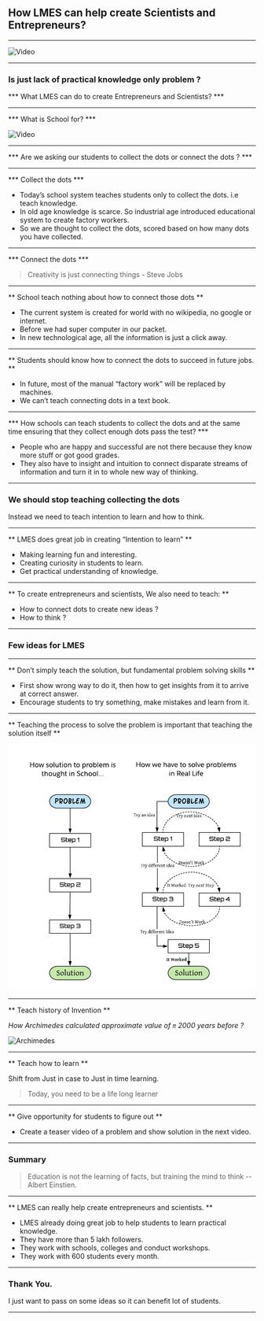 ## How LMES can help create Scientists and Entrepreneurs?

---

![Video](https://www.youtube.com/embed/Nq_iXullRLw)

---

### Is just lack of practical knowledge only problem ? 


*** What LMES can do to create Entrepreneurs and Scientists? ***

---

*** What is School for? ***

![Video](https://www.youtube.com/embed/sXpbONjV1Jc)

---

*** Are we asking our students to collect the dots or connect the dots ? ***

---

*** Collect the dots ***

* Today’s school system teaches students only to collect the dots. i.e teach knowledge.
* In old age knowledge is scarce. So industrial age introduced educational system to create factory workers.
* So we are thought to collect the dots, scored based on how many dots you have collected.


---

*** Connect the dots ***

>  Creativity is just connecting things - Steve Jobs

---

** School teach nothing about how to connect those dots **

* The current system is created for world with no wikipedia, no google or internet.
* Before we had super computer in our packet.
* In new technological age, all the information is just a click away.

---

** Students should know how to connect the dots to succeed in future jobs. **

* In future, most of the manual “factory work” will be replaced by machines.
* We can’t teach connecting dots in a text book.

---

*** How schools can teach students to collect the dots and at the same time ensuring that they collect enough dots pass the test? ***

* People who are happy and successful are not there because they know more stuff or got good grades.
* They also have to insight and intuition to connect disparate streams of information and turn it in to whole new way of thinking.

---

### We should stop teaching collecting the dots

Instead we need to teach intention to learn and how to think.

---

** LMES does great job in creating “Intention to learn” **

* Making learning fun and interesting.
* Creating curiosity in students to learn.
* Get practical understanding of knowledge.

---

** To create entrepreneurs and scientists, We also need to teach: **

* How to connect dots to create new ideas ? 
* How to think ? 

---

### Few ideas for LMES

---

** Don’t simply teach the solution, but fundamental problem solving skills **

* First show wrong way to do it, then how to get insights from it to arrive at correct answer.
* Encourage students to try something, make mistakes and learn from it.

---

** Teaching the process to solve the problem is important that teaching the solution itself **

<img src="assets/image/prob-solving.png" alt="Problem solving" width="600px" height="500px">

---

** Teach history of Invention **

*How Archimedes calculated approximate value of `π` 2000 years before ?* 

![Archimedes](https://cdn-images-1.medium.com/max/1600/1*piVj4NEUtHQSTPH5BXb9_A.gif)

---

** Teach how to learn **

Shift from Just in case to Just in time learning.

> Today, you need to be a life long learner 

---

** Give opportunity for students to figure out **

* Create a teaser video of a problem and show solution in the next video.

---

### Summary ##

> Education is not the learning of facts, but training the mind to think -- Albert Einstien.

---

** LMES can really help create entrepreneurs and scientists. **

* LMES already doing great job to help students to learn practical knowledge. 
* They have more than 5 lakh followers. 
* They work with schools, colleges and conduct workshops. 
* They work with 600 students every month.


---
### Thank You.

I just want to pass on some ideas so it can benefit lot of students. 

---



